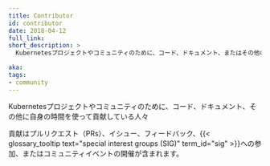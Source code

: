 ```yaml
---
title: Contributor
id: contributor
date: 2018-04-12
full_link: 
short_description: >
  Kubernetesプロジェクトやコミュニティのために、コード、ドキュメント、またはその他の作業に自身の時間を使って貢献している人々

aka: 
tags:
- community
---
```

 Kubernetesプロジェクトやコミュニティのために、コード、ドキュメント、その他に自身の時間を使って貢献している人々

<!--more--> 

貢献はプルリクエスト（PRs）、イシュー、フィードバック、{{< glossary_tooltip text="special interest groups (SIG)" term_id="sig" >}}への参加、またはコミュニティイベントの開催が含まれます。

